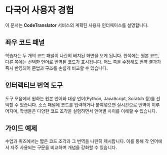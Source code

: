 # 다국어 사용자 경험

이 문서는 **CodeTranslator** 서비스의 계획된 사용자 인터페이스를 설명합니다.

## 좌우 코드 패널

학습자는 두 개의 코드 패널이 나란히 배치된 화면을 보게 됩니다. 한쪽에는 원본 코드, 다른 쪽에는 선택한 언어로 번역된 코드가 표시됩니다. 어느 쪽을 수정해도 번역 결과가 즉시 반영되어 문법과 구조를 손쉽게 비교할 수 있습니다.

## 인터랙티브 번역 도구

도구 모음에서 원하는 원본 언어와 대상 언어(Python, JavaScript, Scratch 등)를 선택할 수 있습니다. 소스 패널에 코드를 입력하거나 붙여넣으면 실시간으로 번역이 이루어지며, 학생들은 다양한 코드 조각을 실험하면서 언어별 차이를 이해할 수 있습니다.

## 가이드 예제

수업과 퀴즈에서는 짧은 코드 조각과 그 번역을 나란히 제시합니다. 이를 통해 각 언어에서 자주 사용되는 구문을 비교하며 개념을 강화할 수 있습니다.

